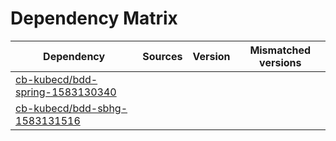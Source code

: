 # Dependency Matrix

Dependency | Sources | Version | Mismatched versions
---------- | ------- | ------- | -------------------
[cb-kubecd/bdd-spring-1583130340](https://github.com/cb-kubecd/bdd-spring-1583130340.git) |  | []() | 
[cb-kubecd/bdd-sbhg-1583131516](https://github.com/cb-kubecd/bdd-sbhg-1583131516.git) |  | []() | 

